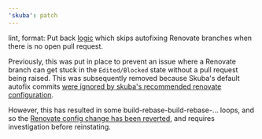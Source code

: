 ```yaml
---
'skuba': patch
---
```


lint, format: Put back [logic](https://github.com/seek-oss/skuba/pull/1226/) which skips autofixing Renovate branches when there is no open pull request.

Previously, this was put in place to prevent an issue where a Renovate branch can get stuck in the `Edited/Blocked` state without a pull request being raised. This was subsequently removed because Skuba's default autofix commits [were ignored by skuba's recommended renovate configuration](https://github.com/seek-oss/rynovate/pull/121).

However, this has resulted in some build-rebase-build-rebase-... loops, and so the [Renovate config change has been reverted](https://github.com/seek-oss/rynovate/pull/125), and requires investigation before reinstating.
